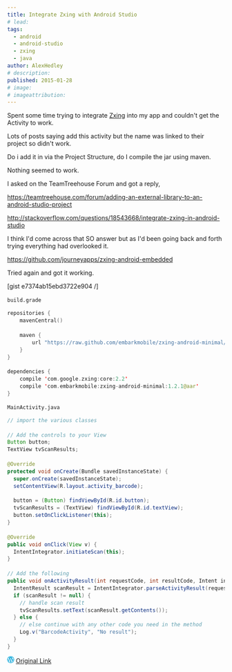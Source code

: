 ```yaml
---
title: Integrate Zxing with Android Studio
# lead:
tags:
  - android
  - android-studio
  - zxing
  - java
author: AlexHedley
# description:
published: 2015-01-28
# image:
# imageattribution:
---
```


Spent some time trying to integrate [Zxing](https://github.com/zxing/zxing/) into my app and couldn't get the Activity to work.

Lots of posts saying add this activity but the name was linked to their project so didn't work.

Do i add it in via the Project Structure, do I compile the jar using maven.

Nothing seemed to work.

I asked on the TeamTreehouse Forum and got a reply,

https://teamtreehouse.com/forum/adding-an-external-library-to-an-android-studio-project

http://stackoverflow.com/questions/18543668/integrate-zxing-in-android-studio

I think I'd come across that SO answer but as I'd been going back and forth trying everything had overlooked it.

https://github.com/journeyapps/zxing-android-embedded

Tried again and got it working.

[gist e7374ab15ebd3722e904 /]

<?# Gist e7374ab15ebd3722e904 /?>

`build.grade`

```kotlin
repositories {
    mavenCentral()

    maven {
        url "https://raw.github.com/embarkmobile/zxing-android-minimal/mvn-repo/maven-repository/"
    }
}

dependencies {
    compile 'com.google.zxing:core:2.2'
    compile 'com.embarkmobile:zxing-android-minimal:1.2.1@aar'
}
```

`MainActivity.java`

```java
// import the various classes

// Add the controls to your View
Button button;
TextView tvScanResults;

@Override
protected void onCreate(Bundle savedInstanceState) {
  super.onCreate(savedInstanceState);
  setContentView(R.layout.activity_barcode);

  button = (Button) findViewById(R.id.button);
  tvScanResults = (TextView) findViewById(R.id.textView);
  button.setOnClickListener(this);
}

@Override
public void onClick(View v) {
  IntentIntegrator.initiateScan(this);
}

// Add the following
public void onActivityResult(int requestCode, int resultCode, Intent intent) {
  IntentResult scanResult = IntentIntegrator.parseActivityResult(requestCode, resultCode, intent);
  if (scanResult != null) {
    // handle scan result
    tvScanResults.setText(scanResult.getContents());
  } else {
    // else continue with any other code you need in the method
    Log.v("BarcodeActivity", "No result");
  }
}
```

![Wordpress](../images/wordpress.png "Wordpress") [Original Link](https://alexhedley.wordpress.com/2015/01/28/integrate-zxing-with-android-studio/)
